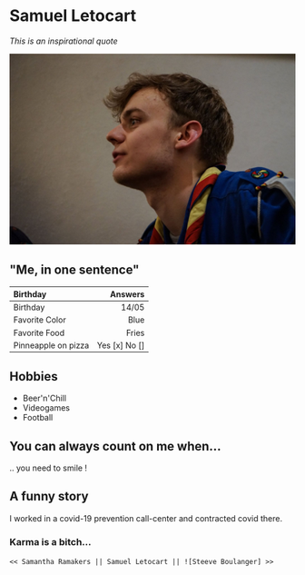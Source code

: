 # Samuel Letocart

*This is an inspirational quote*

![Sam as a scout](sam.jpg "This is me !")

## "Me, in one sentence"

| Birthday      	|Answers 		|
| :-------------	|	--------------:	|
| Birthday		|	14/05		|
| Favorite Color	|	Blue		|
| Favorite Food		|	Fries		|
| Pinneapple on pizza	|	Yes [x] No []	|



## Hobbies

* Beer'n'Chill
* Videogames
* Football

## You can always count on me when...

.. you need to smile !

## A funny story

I worked in a covid-19 prevention call-center and contracted covid there.

### Karma is a bitch...


    << Samantha Ramakers || Samuel Letocart || ![Steeve Boulanger] >>
